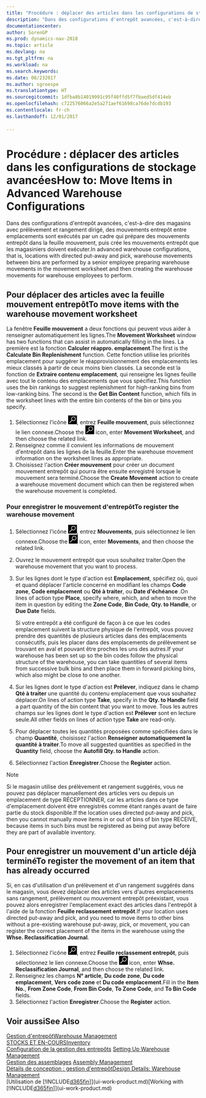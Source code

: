 ```yaml
---
title: "Procédure : déplacer des articles dans les configurations de stockage avancées"
description: "Dans des configurations d'entrepôt avancées, c'est-à-dire des magasins avec prélèvement et rangement dirigé, des mouvements entrepôt entre emplacements sont exécutés par un cadre qui prépare des mouvements entrepôt dans la feuille mouvement, puis crée les mouvements entrepôt que les magasiniers doivent exécuter."
documentationcenter: 
author: SorenGP
ms.prod: dynamics-nav-2018
ms.topic: article
ms.devlang: na
ms.tgt_pltfrm: na
ms.workload: na
ms.search.keywords: 
ms.date: 08/232017
ms.author: sgroespe
ms.translationtype: HT
ms.sourcegitcommit: 1dfba8b14019991c95f40ffd5f7fbaed5df414eb
ms.openlocfilehash: c722576066a2e5a271aef61698ca76de7dcdb193
ms.contentlocale: fr-ch
ms.lasthandoff: 12/01/2017

---
```

# <a name="how-to-move-items-in-advanced-warehouse-configurations"></a><span data-ttu-id="cb419-103">Procédure : déplacer des articles dans les configurations de stockage avancées</span><span class="sxs-lookup"><span data-stu-id="cb419-103">How to: Move Items in Advanced Warehouse Configurations</span></span>
<span data-ttu-id="cb419-104">Dans des configurations d'entrepôt avancées, c'est-à-dire des magasins avec prélèvement et rangement dirigé, des mouvements entrepôt entre emplacements sont exécutés par un cadre qui prépare des mouvements entrepôt dans la feuille mouvement, puis crée les mouvements entrepôt que les magasiniers doivent exécuter.</span><span class="sxs-lookup"><span data-stu-id="cb419-104">In advanced warehouse configurations, that is, locations with directed put-away and pick, warehouse movements between bins are performed by a senior employee preparing warehouse movements in the movement worksheet and then creating the warehouse movements for warehouse employees to perform.</span></span>  

## <a name="to-move-items-with-the-warehouse-movement-worksheet"></a><span data-ttu-id="cb419-105">Pour déplacer des articles avec la feuille mouvement entrepôt</span><span class="sxs-lookup"><span data-stu-id="cb419-105">To move items with the warehouse movement worksheet</span></span>
<span data-ttu-id="cb419-106">La fenêtre **Feuille mouvement** a deux fonctions qui peuvent vous aider à renseigner automatiquement les lignes.</span><span class="sxs-lookup"><span data-stu-id="cb419-106">The **Movement Worksheet** window has two functions that can assist in automatically filling in the lines.</span></span> <span data-ttu-id="cb419-107">La première est la fonction **Calculer réappro. emplacement**.</span><span class="sxs-lookup"><span data-stu-id="cb419-107">The first is the **Calculate Bin Replenishment** function.</span></span> <span data-ttu-id="cb419-108">Cette fonction utilise les priorités emplacement pour suggérer le réapprovisionnement des emplacements les mieux classés à partir de ceux moins bien classés. La seconde est la fonction de **Extraire contenu emplacement**, qui renseigne les lignes feuille avec tout le contenu des emplacements que vous spécifiez.</span><span class="sxs-lookup"><span data-stu-id="cb419-108">This function uses the bin rankings to suggest replenishment for high-ranking bins from low-ranking bins. The second is the **Get Bin Content** function, which fills in the worksheet lines with the entire bin contents of the bin or bins you specify.</span></span>

1.  <span data-ttu-id="cb419-109">Sélectionnez l'icône ![Page ou état pour la recherche](media/ui-search/search_small.png "Page ou état pour la recherche"), entrez **Feuille mouvement**, puis sélectionnez le lien connexe.</span><span class="sxs-lookup"><span data-stu-id="cb419-109">Choose the ![Search for Page or Report](media/ui-search/search_small.png "Search for Page or Report icon") icon, enter **Movement Worksheet**, and then choose the related link.</span></span>  
2.  <span data-ttu-id="cb419-110">Renseignez comme il convient les informations de mouvement d'entrepôt dans les lignes de la feuille.</span><span class="sxs-lookup"><span data-stu-id="cb419-110">Enter the warehouse movement information on the worksheet lines as appropriate.</span></span>  
3. <span data-ttu-id="cb419-111">Choisissez l'action **Créer mouvement** pour créer un document mouvement entrepôt qui pourra être ensuite enregistré lorsque le mouvement sera terminé.</span><span class="sxs-lookup"><span data-stu-id="cb419-111">Choose the **Create Movement** action to create a warehouse movement document which can then be registered when the warehouse movement is completed.</span></span>  

### <a name="to-register-the-warehouse-movement"></a><span data-ttu-id="cb419-112">Pour enregistrer le mouvement d'entrepôt</span><span class="sxs-lookup"><span data-stu-id="cb419-112">To register the warehouse movement</span></span>  
1.  <span data-ttu-id="cb419-113">Sélectionnez l'icône ![Page ou état pour la recherche](media/ui-search/search_small.png "Page ou état pour la recherche"), entrez **Mouvements**, puis sélectionnez le lien connexe.</span><span class="sxs-lookup"><span data-stu-id="cb419-113">Choose the ![Search for Page or Report](media/ui-search/search_small.png "Search for Page or Report icon") icon, enter **Movements**, and then choose the related link.</span></span>  
2.  <span data-ttu-id="cb419-114">Ouvrez le mouvement entrepôt que vous souhaitez traiter.</span><span class="sxs-lookup"><span data-stu-id="cb419-114">Open the warehouse movement that you want to process.</span></span>  
3.  <span data-ttu-id="cb419-115">Sur les lignes dont le type d'action est **Emplacement**, spécifiez où, quoi et quand déplacer l'article concerné en modifiant les champs **Code zone**, **Code emplacement** ou **Qté à traiter**, ou **Date d'échéance** .</span><span class="sxs-lookup"><span data-stu-id="cb419-115">On lines of action type **Place**, specify where, which, and when to move the item in question by editing the **Zone Code**, **Bin Code**, **Qty. to Handle**, or **Due Date** fields.</span></span>  

    <span data-ttu-id="cb419-116">Si votre entrepôt a été configuré de façon à ce que les codes emplacement suivent la structure physique de l'entrepôt, vous pouvez prendre des quantités de plusieurs articles dans des emplacements consécutifs, puis les placer dans des emplacements de prélèvement se trouvant en aval et pouvant être proches les uns des autres.</span><span class="sxs-lookup"><span data-stu-id="cb419-116">If your warehouse has been set up so the bin codes follow the physical structure of the warehouse, you can take quantities of several items from successive bulk bins and then place them in forward picking bins, which also might be close to one another.</span></span>  
4.  <span data-ttu-id="cb419-117">Sur les lignes dont le type d'action est **Prélever**, indiquez dans le champ **Qté à traiter** une quantité du contenu emplacement que vous souhaitez déplacer.</span><span class="sxs-lookup"><span data-stu-id="cb419-117">On lines of action type **Take**, specify in the **Qty. to Handle** field a part quantity of the bin content that you want to move.</span></span> <span data-ttu-id="cb419-118">Tous les autres champs sur les lignes dont le type d'action est **Prélever** sont en lecture seule.</span><span class="sxs-lookup"><span data-stu-id="cb419-118">All other fields on lines of action type **Take** are read-only.</span></span>  
5.  <span data-ttu-id="cb419-119">Pour déplacer toutes les quantités proposées comme spécifiées dans le champ **Quantité**, choisissez l'action **Renseigner automatiquement la quantité à traiter**.</span><span class="sxs-lookup"><span data-stu-id="cb419-119">To move all suggested quantities as specified in the **Quantity** field, choose the **Autofill Qty. to Handle** action.</span></span>  
6. <span data-ttu-id="cb419-120">Sélectionnez l'action **Enregistrer**.</span><span class="sxs-lookup"><span data-stu-id="cb419-120">Choose the **Register** action.</span></span>  

> [!NOTE]  
>  <span data-ttu-id="cb419-121">Si le magasin utilise des prélèvement et rangement suggérés, vous ne pouvez pas déplacer manuellement des articles vers ou depuis un emplacement de type RÉCEPTIONNER, car les articles dans ce type d'emplacement doivent être enregistrés comme étant rangés avant de faire partie du stock disponible.</span><span class="sxs-lookup"><span data-stu-id="cb419-121">If the location uses directed put-away and pick, then you cannot manually move items in or out of bins of bin type RECEIVE, because items in such bins must be registered as being put away before they are part of available inventory.</span></span>

## <a name="to-register-the-movement-of-an-item-that-has-already-occurred"></a><span data-ttu-id="cb419-122">Pour enregistrer un mouvement d'un article déjà terminé</span><span class="sxs-lookup"><span data-stu-id="cb419-122">To register the movement of an item that has already occurred</span></span>  
<span data-ttu-id="cb419-123">Si, en cas d'utilisation d'un prélèvement et d'un rangement suggérés dans le magasin, vous devez déplacer des articles vers d'autres emplacements sans rangement, prélèvement ou mouvement entrepôt préexistant, vous pouvez alors enregistrer l'emplacement exact des articles dans l'entrepôt à l'aide de la fonction **Feuille reclassement entrepôt**.</span><span class="sxs-lookup"><span data-stu-id="cb419-123">If your location uses directed put-away and pick, and you need to move items to other bins without a pre-existing warehouse put-away, pick, or movement, you can register the correct placement of the items in the warehouse using the **Whse. Reclassification Journal**.</span></span>

1.  <span data-ttu-id="cb419-124">Sélectionnez l'icône ![Page ou état pour la recherche](media/ui-search/search_small.png "Page ou état pour la recherche"), entrez **Feuille reclassement entrepôt**, puis sélectionnez le lien connexe.</span><span class="sxs-lookup"><span data-stu-id="cb419-124">Choose the ![Search for Page or Report](media/ui-search/search_small.png "Search for Page or Report icon") icon, enter **Whse. Reclassification Journal**, and then choose the related link.</span></span>  
2.  <span data-ttu-id="cb419-125">Renseignez les champs **N° article**, **Du code zone**, **Du code emplacement**, **Vers code zone** et **Du code emplacement**.</span><span class="sxs-lookup"><span data-stu-id="cb419-125">Fill in the **Item No.**, **From Zone Code**, **From Bin Code**, **To Zone Code**, and **To Bin Code** fields.</span></span>  
3.  <span data-ttu-id="cb419-126">Sélectionnez l'action **Enregistrer**.</span><span class="sxs-lookup"><span data-stu-id="cb419-126">Choose the **Register** action.</span></span>  

## <a name="see-also"></a><span data-ttu-id="cb419-127">Voir aussi</span><span class="sxs-lookup"><span data-stu-id="cb419-127">See Also</span></span>  
[<span data-ttu-id="cb419-128">Gestion d'entrepôt</span><span class="sxs-lookup"><span data-stu-id="cb419-128">Warehouse Management</span></span>](warehouse-manage-warehouse.md)  
[<span data-ttu-id="cb419-129">STOCKS ET EN-COURS</span><span class="sxs-lookup"><span data-stu-id="cb419-129">Inventory</span></span>](inventory-manage-inventory.md)  
<span data-ttu-id="cb419-130">[Configuration de la gestion des entrepôts](warehouse-setup-warehouse.md)   </span><span class="sxs-lookup"><span data-stu-id="cb419-130">[Setting Up Warehouse Management](warehouse-setup-warehouse.md)   </span></span>  
<span data-ttu-id="cb419-131">[Gestion des assemblages](assembly-assemble-items.md)  </span><span class="sxs-lookup"><span data-stu-id="cb419-131">[Assembly Management](assembly-assemble-items.md)  </span></span>  
[<span data-ttu-id="cb419-132">Détails de conception : gestion d'entrepôt</span><span class="sxs-lookup"><span data-stu-id="cb419-132">Design Details: Warehouse Management</span></span>](design-details-warehouse-management.md)  
<span data-ttu-id="cb419-133">[Utilisation de [!INCLUDE[d365fin](includes/d365fin_md.md)]](ui-work-product.md)</span><span class="sxs-lookup"><span data-stu-id="cb419-133">[Working with [!INCLUDE[d365fin](includes/d365fin_md.md)]](ui-work-product.md)</span></span>

